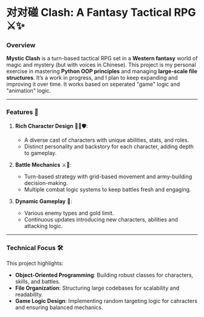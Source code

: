 
# 对对碰 Clash: A Fantasy Tactical RPG ⚔️✨  

### Overview  
**Mystic Clash** is a turn-based tactical RPG set in a **Western fantasy** world of magic and mystery (but with voices in Chinese). This project is my personal exercise in mastering **Python OOP principles** and managing **large-scale file structures**. It’s a work in progress, and I plan to keep expanding and improving it over time. It works based on seperated "game" logic and "animation" logic.

---

### Features 🚀  
1. **Rich Character Design** 🧙‍♂️🛡️:  
   - A diverse cast of characters with unique abilities, stats, and roles.  
   - Distinct personality and backstory for each character, adding depth to gameplay.  

2. **Battle Mechanics** ⚔️🎯:  
   - Turn-based strategy with grid-based movement and army-building decision-making.  
   - Multiple combat logic systems to keep battles fresh and engaging.  

3. **Dynamic Gameplay** 🔄:  
   - Various enemy types and gold limit.
   - Continuous updates introducing new characters, abilities and attacking logic.  

---

### Technical Focus 🛠️  
This project highlights:  
- **Object-Oriented Programming**: Building robust classes for characters, skills, and battles.  
- **File Organization**: Structuring large codebases for scalability and readability.  
- **Game Logic Design**: Implementing random targeting logic for cahracters and ensuring balanced mechanics.  

